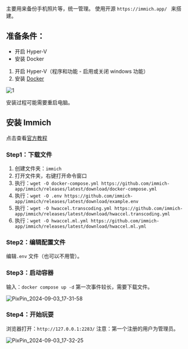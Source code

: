 主要用来备份手机照片等，统一管理。
使用开源 `https://immich.app/ ` 来搭建。

## 准备条件：
- 开启 Hyper-V
- 安装 Docker

1. 开启 Hyper-V（程序和功能 - 启用或关闭 windows 功能）
2. 安装 [Docker](https://www.docker.com/) 

![1](https://cdn.jsdelivr.net/gh/BingGitCn/BingGitCn.github.io/Images/PixPin_2024-09-03_17-31-56.png) 


安装过程可能需要重启电脑。

## 安装 Immich
点击查看[官方教程](https://immich.app/docs/install/docker-compose) 

### Step1：下载文件
1. 创建文件夹：`immich` 
2. 打开文件夹，右键打开命令窗口
4. 执行：`wget -O docker-compose.yml https://github.com/immich-app/immich/releases/latest/download/docker-compose.yml` 
5. 执行：`wget -O .env https://github.com/immich-app/immich/releases/latest/download/example.env` 
6. 执行：`wget -O hwaccel.transcoding.yml https://github.com/immich-app/immich/releases/latest/download/hwaccel.transcoding.yml` 
7. 执行：`wget -O hwaccel.ml.yml https://github.com/immich-app/immich/releases/latest/download/hwaccel.ml.yml` 

### Step2：编辑配置文件
编辑`.env` 文件（也可以不用管）。

### Step3：启动容器
输入：`docker compose up -d` 
第一次事件较长，需要下载文件。

![PixPin_2024-09-03_17-31-58](https://cdn.jsdelivr.net/gh/BingGitCn/BingGitCn.github.io/Images/PixPin_2024-09-03_17-31-58.png) 

### Step4：开始玩耍
浏览器打开：`http://127.0.0.1:2283/` 
注意：第一个注册的用户为管理员。

![PixPin_2024-09-03_17-32-25](https://cdn.jsdelivr.net/gh/BingGitCn/BingGitCn.github.io/Images/PixPin_2024-09-03_17-32-25.png) 
